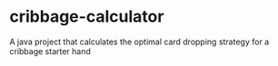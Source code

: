 # cribbage-calculator
A java project that calculates the optimal card dropping strategy for a cribbage starter hand
